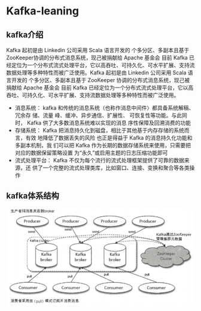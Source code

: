 # Kafka-leaning
## kafka介绍
   Kafka 起初是由 Linkedin 公司采用 Scala 语言开发的 个多分区、多副本且基于 ZooKeeper协调的分布式消息系统，现己被捐献给 Apache 基金会 目前 Kafka 已经定位为一个分布式流式处理平台，它以高吞吐、可持久化、可水平扩展、支持流数据处理等多种特性而被广泛使用。Kafka 起初是由 Linkedin 公司采用 Scala 语言开发的 个多分区、多副本且基于 ZooKeeper 协调的分布式消息系统，现己被捐献给 Apache 基金会 目前 Kafka 已经定位为一个分布式流式处理平台，它以高吞吐、可持久化、可水平扩展、支持流数据处理等多种特性而被广泛使用。
   - 消息系统： kafka 和传统的消息系统（也称作消息中间件〉都具备系统解稿、冗余存
     储、流量 峰、缓冲、异步通信、扩展性、 可恢复性等功能。与此同时， Kafka
     供了大多数消息系统难以实现的消息 序性保障及回溯消费的功能
   - 存储系统： Kafka 把消息持久化到磁盘，相比于其他基于内存存储的系统而言，有效
     地降低了数据丢失的风险 也正是得益于 Kafka 的消息持久化功能和多副本机制，我
     们可以把 Kafka 作为长期的数据存储系统来使用，只需要把对应的数据保留策略设置
     为“永久”或启用主题的日志压缩功能即可
   - 流式处理平台： Kafka 不仅为每个流行的流式处理框架提供了可靠的数据来源，还
     供了一个完整的流式处理类库，比如窗口、连接、变换和聚合等各类操作
## kafka体系结构
![kafka体系结构](https://github.com/BrokenColor/Kafka-learning/blob/master/files/kafka%E4%BD%93%E7%B3%BB%E7%BB%93%E6%9E%84.jpg)